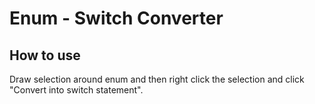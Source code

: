 # Enum - Switch Converter

## How to use

Draw selection around enum and then right click the selection and click "Convert into switch statement".
